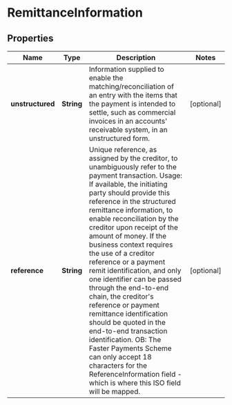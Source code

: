 
# RemittanceInformation

## Properties
Name | Type | Description | Notes
------------ | ------------- | ------------- | -------------
**unstructured** | **String** | Information supplied to enable the matching/reconciliation of an entry with the items that the payment is intended to settle, such as commercial invoices in an accounts&#39; receivable system, in an unstructured form. |  [optional]
**reference** | **String** | Unique reference, as assigned by the creditor, to unambiguously refer to the payment transaction.  Usage: If available, the initiating party should provide this reference in the structured remittance information, to enable reconciliation by the creditor upon receipt of the amount of money. If the business context requires the use of a creditor reference or a payment remit identification, and only one identifier can be passed through the end-to-end chain, the creditor&#39;s reference or payment remittance identification should be quoted in the end-to-end transaction identification. OB: The Faster Payments Scheme can only accept 18 characters for the ReferenceInformation field - which is where this ISO field will be mapped. |  [optional]



